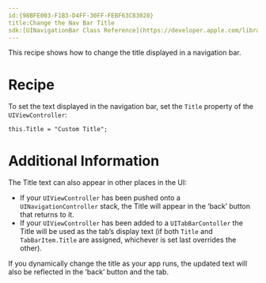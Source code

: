 ```yaml
---
id:{98BFE003-F1B3-D4FF-30FF-FEBF63C83020}  
title:Change the Nav Bar Title  
sdk:[UINavigationBar Class Reference](https://developer.apple.com/library/ios/#documentation/UIKit/Reference/UINavigationBar_Class/Reference/UINavigationBar.html)  
---
```


This recipe shows how to change the title displayed in a navigation bar.

 <a name="Recipe" class="injected"></a>


# Recipe

To set the text displayed in the navigation bar, set the `Title` property of
the `UIViewController`:

```
this.Title = "Custom Title";
```

 <a name="Additional_Information" class="injected"></a>


# Additional Information

The Title text can also appear in other places in the UI:

-  If your `UIViewController` has been pushed onto a `UINavigationController` stack, the Title will appear in the ‘back’ button that returns to it.
-  If your `UIViewController` has been added to a `UITabBarContoller` the Title will be used as the tab’s display text (if both `Title` and `TabBarItem.Title` are assigned, whichever is set last overrides the other).


If you dynamically change the title as your app runs, the updated text will
also be reflected in the ‘back’ button and the tab.
